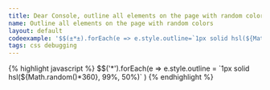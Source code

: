 ```yaml
---
title: Dear Console, outline all elements on the page with random colors
name: Outline all elements on the page with random colors
layout: default
codeexample: '$$(±*±).forEach(e => e.style.outline=`1px solid hsl(${Math.random()*360},99%,50%)`)'
tags: css debugging
---
```


{% highlight javascript %}
$$('*').forEach(e => 
  e.style.outline = `1px solid hsl(${Math.random()*360}, 99%, 50%)`
)
{% endhighlight %}
